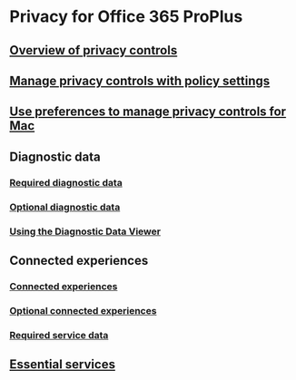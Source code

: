 # Privacy for Office 365 ProPlus
## [Overview of privacy controls](overview-privacy-controls.md)
## [Manage privacy controls with policy settings](manage-privacy-controls.md)
## [Use preferences to manage privacy controls for Mac](mac-privacy-preferences.md)

## Diagnostic data
### [Required diagnostic data](required-diagnostic-data.md)
### [Optional diagnostic data](optional-diagnostic-data.md)
### [Using the Diagnostic Data Viewer](https://support.office.com/article/cf761ce9-d805-4c60-a339-4e07f3182855)

## Connected experiences
### [Connected experiences](connected-experiences.md)
### [Optional connected experiences](optional-connected-experiences.md)
### [Required service data](required-service-data.md)

## [Essential services](essential-services.md)